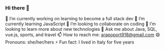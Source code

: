 ### Hi there 👋

🔭 I’m currently working on learning to become a full stack dev
🌱 I’m currently learning JavaScript
👯 I’m looking to collaborate on coding
🤔 I’m looking to learn more about new technologies
💬 Ask me about Java, SQL, vue.js, sports, and travel
📫 How to reach me: arapoport918@gmail.com
😄 Pronouns: she/her/hers 
⚡ Fun fact: I lived in Italy for five years 


<!--
**arapoport918/arapoport918** is a ✨ _special_ ✨ repository because its `README.md` (this file) appears on your GitHub profile.

Here are some ideas to get you started:

- 🔭 I’m currently working on ...
- 🌱 I’m currently learning ...
- 👯 I’m looking to collaborate on ...
- 🤔 I’m looking for help with ...
- 💬 Ask me about ...
- 📫 How to reach me: ...
- 😄 Pronouns: ...
- ⚡ Fun fact: ...
-->
